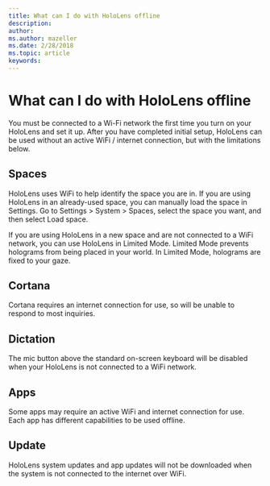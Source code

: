 ```yaml
---
title: What can I do with HoloLens offline
description: 
author: 
ms.author: mazeller
ms.date: 2/28/2018
ms.topic: article
keywords: 
---
```




# What can I do with HoloLens offline

You must be connected to a Wi-Fi network the first time you turn on your HoloLens and set it up. After you have completed initial setup, HoloLens can be used without an active WiFi / internet connection, but with the limitations below.

## Spaces

HoloLens uses WiFi to help identify the space you are in. If you are using HoloLens in an already-used space, you can manually load the space in Settings. Go to Settings > System > Spaces, select the space you want, and then select Load space.

If you are using HoloLens in a new space and are not connected to a WiFi network, you can use HoloLens in Limited Mode. Limited Mode prevents holograms from being placed in your world. In Limited Mode, holograms are fixed to your gaze.

## Cortana

Cortana requires an internet connection for use, so will be unable to respond to most inquiries.

## Dictation

The mic button above the standard on-screen keyboard will be disabled when your HoloLens is not connected to a WiFi network.

## Apps

Some apps may require an active WiFi and internet connection for use. Each app has different capabilities to be used offline.

## Update

HoloLens system updates and app updates will not be downloaded when the system is not connected to the internet over WiFi.